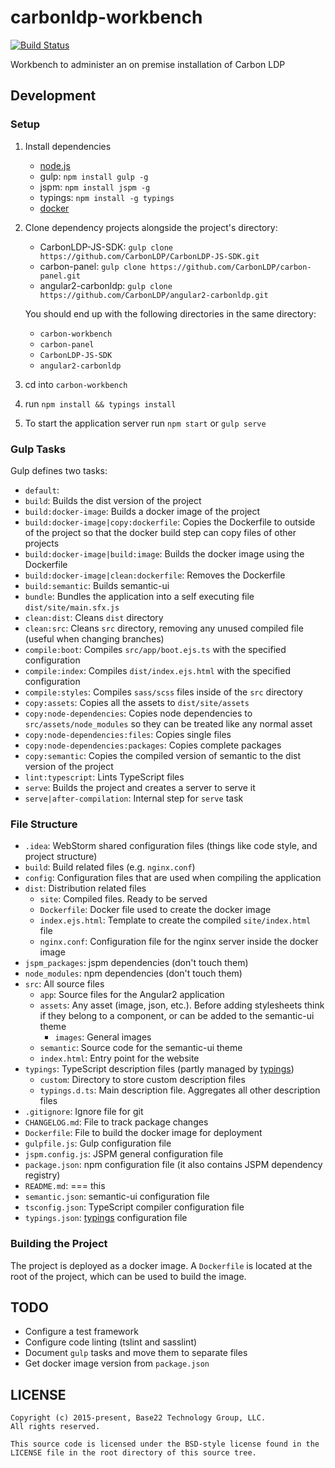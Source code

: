 # carbonldp-workbench

[![Build Status](https://travis-ci.org/CarbonLDP/carbonldp-workbench.svg?branch=develop)](https://travis-ci.org/CarbonLDP/carbonldp-workbench)

Workbench to administer an on premise installation of Carbon LDP

## Development

### Setup

1. Install dependencies
    - [node.js](https://nodejs.org/en/)
    - gulp: `npm install gulp -g`
    - jspm: `npm install jspm -g`
    - typings: `npm install -g typings`
    - [docker](https://www.docker.com/)
2. Clone dependency projects alongside the project's directory:
    - CarbonLDP-JS-SDK: `gulp clone https://github.com/CarbonLDP/CarbonLDP-JS-SDK.git`
    - carbon-panel: `gulp clone https://github.com/CarbonLDP/carbon-panel.git`
    - angular2-carbonldp: `gulp clone https://github.com/CarbonLDP/angular2-carbonldp.git`
    
    You should end up with the following directories in the same directory:
    - `carbon-workbench`
    - `carbon-panel`
    - `CarbonLDP-JS-SDK`
    - `angular2-carbonldp`
3. cd into `carbon-workbench`
4. run `npm install && typings install`
5. To start the application server run `npm start` or `gulp serve`

### Gulp Tasks

Gulp defines two tasks:

- `default`: 
- `build`: Builds the dist version of the project
- `build:docker-image`: Builds a docker image of the project
- `build:docker-image|copy:dockerfile`: Copies the Dockerfile to outside of the project so that the docker build step can copy files of other projects
- `build:docker-image|build:image`: Builds the docker image using the Dockerfile
- `build:docker-image|clean:dockerfile`: Removes the Dockerfile
- `build:semantic`: Builds semantic-ui
- `bundle`: Bundles the application into a self executing file `dist/site/main.sfx.js`
- `clean:dist`: Cleans `dist` directory
- `clean:src`: Cleans `src` directory, removing any unused compiled file (useful when changing branches)
- `compile:boot`: Compiles `src/app/boot.ejs.ts` with the specified configuration
- `compile:index`: Compiles `dist/index.ejs.html` with the specified configuration
- `compile:styles`: Compiles `sass/scss` files inside of the `src` directory
- `copy:assets`: Copies all the assets to `dist/site/assets`
- `copy:node-dependencies`: Copies node dependencies to `src/assets/node_modules` so they can be treated like any normal asset
- `copy:node-dependencies:files`: Copies single files
- `copy:node-dependencies:packages`: Copies complete packages
- `copy:semantic`: Copies the compiled version of semantic to the dist version of the project
- `lint:typescript`: Lints TypeScript files
- `serve`: Builds the project and creates a server to serve it
- `serve|after-compilation`: Internal step for `serve` task

### File Structure

- `.idea`: WebStorm shared configuration files (things like code style, and project structure)
- `build`: Build related files (e.g. `nginx.conf`)
- `config`: Configuration files that are used when compiling the application
- `dist`: Distribution related files
    - `site`: Compiled files. Ready to be served
    - `Dockerfile`: Docker file used to create the docker image
    - `index.ejs.html`: Template to create the compiled `site/index.html` file
    - `nginx.conf`: Configuration file for the nginx server inside the docker image
- `jspm_packages`: jspm dependencies (don't touch them)
- `node_modules`: npm dependencies (don't touch them)
- `src`: All source files
    - `app`: Source files for the Angular2 application
    - `assets`: Any asset (image, json, etc.). Before adding stylesheets think if they belong to a component, or can be added to the semantic-ui theme
        - `images`: General images
    - `semantic`: Source code for the semantic-ui theme
    - `index.html`: Entry point for the website
- `typings`: TypeScript description files (partly managed by [typings](https://github.com/typings/typings))
    - `custom`: Directory to store custom description files
    - `typings.d.ts`: Main description file. Aggregates all other description files
- `.gitignore`: Ignore file for git
- `CHANGELOG.md`: File to track package changes
- `Dockerfile`: File to build the docker image for deployment
- `gulpfile.js`: Gulp configuration file
- `jspm.config.js`: JSPM general configuration file
- `package.json`: npm configuration file (it also contains JSPM dependency registry)
- `README.md`: === this
- `semantic.json`: semantic-ui configuration file
- `tsconfig.json`: TypeScript compiler configuration file
- `typings.json`: [typings](https://github.com/typings/typings) configuration file

### Building the Project

The project is deployed as a docker image. A `Dockerfile` is located at the root of the project, which can be used to build the image. 

## TODO

- Configure a test framework
- Configure code linting (tslint and sasslint)
- Document `gulp` tasks and move them to separate files
- Get docker image version from `package.json`

## LICENSE

    Copyright (c) 2015-present, Base22 Technology Group, LLC.
    All rights reserved.
    
    This source code is licensed under the BSD-style license found in the
    LICENSE file in the root directory of this source tree.
